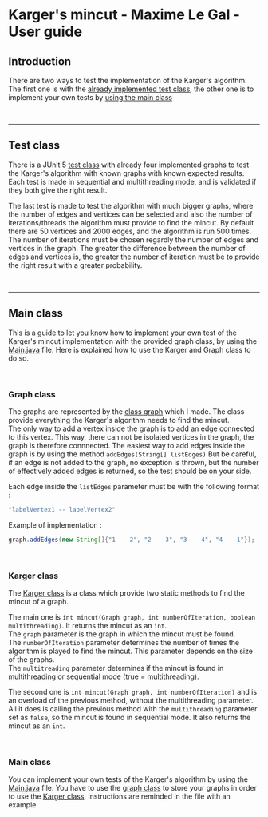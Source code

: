 # Karger's mincut - Maxime Le Gal - User guide

## Introduction
There are two ways to test the implementation of the Karger's algorithm. The first one is with the [already implemented test class](#test-class), the other one is to implement your own tests by [using the main class](#main-class)

<br/>

---
## Test class
There is a JUnit 5  [test class](src/test/java/fr/istic/se/projet/KargerTest.java) with already four implemented graphs to test the Karger's algorithm with known graphs with known expected results. Each test is made in sequential and multithreading mode, and is validated if they both give the right result.

The last test is made to test the algorithm with much bigger graphs, where the number of edges and vertices can be selected and also the number of iterations/threads the algorithm must provide to find the mincut. By default there are 50 vertices and 2000 edges, and the algorithm is run 500 times.  
The number of iterations must be chosen regardly the number of edges and vertices in the graph. The greater the difference between the number of edges and vertices is, the greater the number of iteration must be to provide the right result with a greater probability.

<br/>

---
## Main class
This is a guide to let you know how to implement your own test of the Karger's mincut implementation with the provided graph class, by using the [Main.java](src/main/java/fr/istic/se/projet/Main.java) file. Here is explained how to use the Karger and Graph class to do so.

<br/>

### Graph class
The graphs are represented by the [class graph](src/main/java/fr/istic/se/projet/Graph.java) which I made. The class provide everything the Karger's algorithm needs to find the mincut.  
The only way to add a vertex inside the graph is to add an edge connected to this vertex. This way, there can not be isolated vertices in the graph, the graph is therefore connnected. The easiest way to add edges inside the graph is by using the method `addEdges(String[] listEdges)` But be careful, if an edge is not added to the graph, no exception is thrown, but the number of effectively added edges is returned, so the test should be on your side.

Each edge inside the `listEdges` parameter must be with the following format :
``` java
"labelVertex1 -- labelVertex2"
```

Example of implementation :
``` java
graph.addEdges(new String[]{"1 -- 2", "2 -- 3", "3 -- 4", "4 -- 1"});
```

<br/>

### Karger class
The [Karger class](src/main/java/fr/istic/se/projet/Karger.java) is a class which provide two static methods to find the mincut of a graph.

The main one is `int mincut(Graph graph, int numberOfIteration, boolean multithreading)`. It returns the mincut as an `int`.    
The `graph` parameter is the graph in which the mincut must be found.  
The `numberOfIteration` parameter determines the number of times the algorithm is played to find the mincut. This parameter depends on the size of the graphs.  
The `multitreading` parameter determines if the mincut is found in multithreading or sequential mode (true = multithreading).

The second one is `int mincut(Graph graph, int numberOfIteration)` and is an overload of the previous method, without the multithreading parameter. All it does is calling the previous method with the `multithreading` parameter set as `false`, so the mincut is found in sequential mode. It also returns the mincut as an `int`.

<br/>

### Main class
You can implement your own tests of the Karger's algorithm by using the [Main.java](src/main/java/fr/istic/se/projet/Main.java) file. You have to use the [graph class](#graph-class) to store your graphs in order to use the [Karger class](#karger-class). Instructions are reminded in the file with an example.